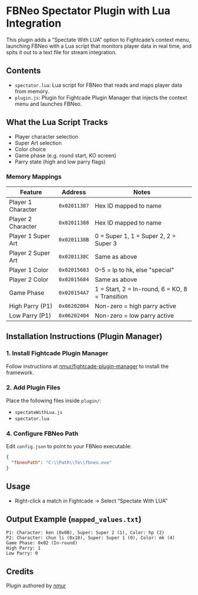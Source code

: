 # FBNeo Spectator Plugin with Lua Integration

This plugin adds a “Spectate With LUA” option to Fightcade’s context menu, launching FBNeo with a Lua script that monitors player data in real time, and spits it out to a text file for stream integration.

## Contents

- `spectator.lua`: Lua script for FBNeo that reads and maps player data from memory.  
- `plugin.js`: Plugin for Fightcade Plugin Manager that injects the context menu and launches FBNeo.
## What the Lua Script Tracks

- Player character selection  
- Super Art selection  
- Color choice  
- Game phase (e.g. round start, KO screen)  
- Parry state (high and low parry flags)

### Memory Mappings

| Feature                | Address     | Notes |
|------------------------|-------------|-------|
| Player 1 Character     | `0x02011387`| Hex ID mapped to name |
| Player 2 Character     | `0x02011388`| Hex ID mapped to name |
| Player 1 Super Art     | `0x0201138B`| 0 = Super 1, 1 = Super 2, 2 = Super 3 |
| Player 2 Super Art     | `0x0201138C`| Same as above |
| Player 1 Color         | `0x02015683`| 0–5 = lp to hk, else "special" |
| Player 2 Color         | `0x02015684`| Same as above |
| Game Phase             | `0x020154A7`| 1 = Start, 2 = In-round, 6 = KO, 8 = Transition |
| High Parry (P1)        | `0x06202004`| Non-zero = high parry active |
| Low Parry (P1)         | `0x06202404`| Non-zero = low parry active |

## Installation Instructions (Plugin Manager)

### 1. Install Fightcade Plugin Manager

Follow instructions at [nmur/fightcade-plugin-manager](https://github.com/nmur/fightcade-plugin-manager) to install the framework.


### 2. Add Plugin Files

Place the following files inside `plugin/`:

- `spectateWithLua.js`  
- `spectator.lua`  

### 4. Configure FBNeo Path

Edit `config.json` to point to your FBNeo executable:

```json
{
  "fbneoPath": "C:\\Path\\To\\fbneo.exe"
}
```
## Usage

- Right-click a match in Fightcade → Select “Spectate With LUA”  

## Output Example (`mapped_values.txt`)

```
P1: Character: ken (0x0B), Super: Super 2 (1), Color: hp (2)  
P2: Character: chun li (0x10), Super: Super 1 (0), Color: mk (4)  
Game Phase: 0x02 (In-round)  
High Parry: 1  
Low Parry: 0
```

## Credits

Plugin authored by [nmur](https://github.com/nmur)  
